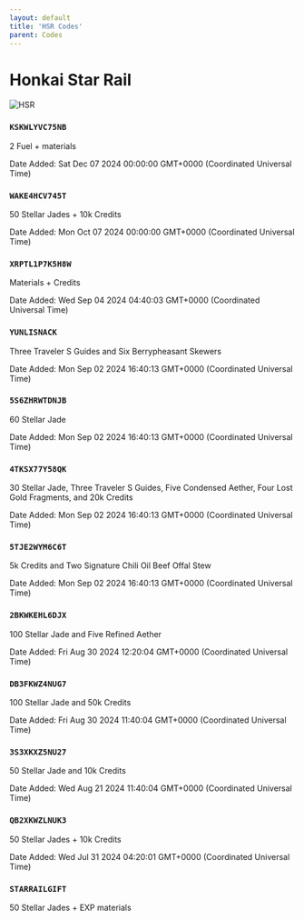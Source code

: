 ```yaml
---
layout: default
title: 'HSR Codes'
parent: Codes
---
```


# Honkai Star Rail

![HSR](https://cdn.discordapp.com/emojis/1264987654198399137.png)

### `KSKWLYVC75NB`

2 Fuel + materials

Date Added: Sat Dec 07 2024 00:00:00 GMT+0000 (Coordinated Universal Time)

### `WAKE4HCV745T`

50 Stellar Jades + 10k Credits

Date Added: Mon Oct 07 2024 00:00:00 GMT+0000 (Coordinated Universal Time)

### `XRPTL1P7K5H8W`

Materials + Credits

Date Added: Wed Sep 04 2024 04:40:03 GMT+0000 (Coordinated Universal Time)

### `YUNLISNACK`

Three Traveler S Guides and Six Berrypheasant Skewers

Date Added: Mon Sep 02 2024 16:40:13 GMT+0000 (Coordinated Universal Time)

### `5S6ZHRWTDNJB`

60 Stellar Jade

Date Added: Mon Sep 02 2024 16:40:13 GMT+0000 (Coordinated Universal Time)

### `4TKSX77Y58QK`

30 Stellar Jade, Three Traveler S Guides, Five Condensed Aether, Four Lost Gold Fragments, and 20k Credits

Date Added: Mon Sep 02 2024 16:40:13 GMT+0000 (Coordinated Universal Time)

### `5TJE2WYM6C6T`

5k Credits and Two Signature Chili Oil Beef Offal Stew

Date Added: Mon Sep 02 2024 16:40:13 GMT+0000 (Coordinated Universal Time)

### `2BKWKEHL6DJX`

100 Stellar Jade and Five Refined Aether

Date Added: Fri Aug 30 2024 12:20:04 GMT+0000 (Coordinated Universal Time)

### `DB3FKWZ4NUG7`

100 Stellar Jade and 50k Credits

Date Added: Fri Aug 30 2024 11:40:04 GMT+0000 (Coordinated Universal Time)

### `3S3XKXZ5NU27`

50 Stellar Jade and 10k Credits

Date Added: Wed Aug 21 2024 11:40:04 GMT+0000 (Coordinated Universal Time)

### `QB2XKWZLNUK3`

50 Stellar Jades + 10k Credits

Date Added: Wed Jul 31 2024 04:20:01 GMT+0000 (Coordinated Universal Time)

### `STARRAILGIFT`

50 Stellar Jades + EXP materials